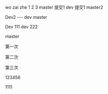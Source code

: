 wo zai zhe
1
2
3
master 提交1
dev 提交1
master2

Dev2  --- dev master

Dev 111
dev 222

master

第一次

第二次

第三次


123456

1111